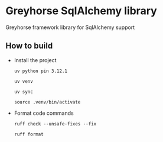 Greyhorse SqlAlchemy library
============================

Greyhorse framework library for SqlAlchemy support


How to build
------------


- Install the project

    ``uv python pin 3.12.1``

    ``uv venv``

    ``uv sync``

    ``source .venv/bin/activate``



- Format code commands

    ``ruff check --unsafe-fixes --fix``

    ``ruff format``
